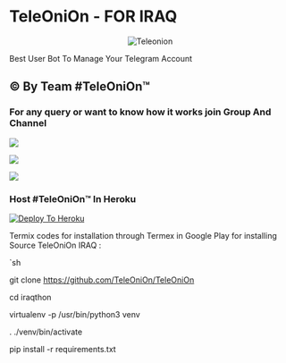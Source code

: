 # TeleOniOn - FOR IRAQ

<p align="center">

<img src="https://h.top4top.io/p_17853y2310.jpg" alt="Teleonion">

Best User Bot To Manage Your Telegram Account 
## © By Team #TeleOniOn™

### For any query or want to know how it works join Group And Channel 

<a href="https://t.me/TeleOniOn"><img src="https://img.shields.io/badge/Join-Telegram%20Channel-red.svg?logo=Telegram"></a>

<a href="https://t.me/OnwerOniOn"><img src="https://img.shields.io/badge/Join-Telegram%20Group-blue.svg?logo=telegram"></a>

<a href="https://t.me/TeleOniOn"><img src="https://img.shields.io/badge/How%20To-Deploy-red.svg?logo=Youtube"></a>

### Host #TeleOniOn™ In Heroku

 

[![Deploy To Heroku](https://www.herokucdn.com/deploy/button.svg)](https://heroku.com/deploy?template=https://github.com/TeleOniOn/TeleOniOn )

Termix codes for installation through Termex in Google Play for installing Source TeleOniOn IRAQ :

`sh

git clone https://github.com/TeleOniOn/TeleOniOn

cd iraqthon

virtualenv -p /usr/bin/python3 venv

. ./venv/bin/activate

pip install -r requirements.txt
